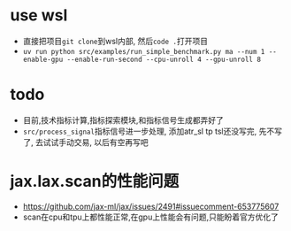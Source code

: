 # use wsl
  * 直接把项目`git clone`到wsl内部, 然后`code .`打开项目
  * `uv run python src/examples/run_simple_benchmark.py ma --num 1 --enable-gpu --enable-run-second --cpu-unroll 4 --gpu-unroll 8`
# todo
  * 目前,技术指标计算,指标探索模块,和指标信号生成都弄好了
  * `src/process_signal`指标信号进一步处理, 添加atr_sl tp tsl还没写完, 先不写了, 去试试手动交易, 以后有空再写吧
# jax.lax.scan的性能问题
  * <https://github.com/jax-ml/jax/issues/2491#issuecomment-653775607>
  * scan在cpu和tpu上都性能正常,在gpu上性能会有问题,只能盼着官方优化了
